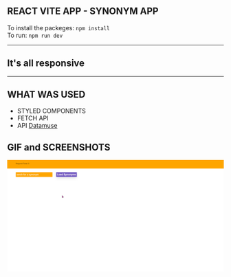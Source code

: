 ## REACT VITE APP - SYNONYM APP

To install the packeges: ``npm install`` <br/>
To run: ``npm run dev``
<hr />

<h2>It's all responsive</h2>
<hr />

## WHAT WAS USED
<ul>
<li>STYLED COMPONENTS</li>
<li>FETCH API</li>
<li>API <a href="https://www.datamuse.com/api/">Datamuse</a></li>
</ul>

## GIF and SCREENSHOTS

<img src="src/assets/synonymgif.gif"/>
